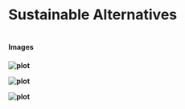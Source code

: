 <h1> Sustainable Alternatives <h1/>

  <p><p/>
  
  <h4> Images <h4/>
    
![plot](.//Users/greciaalvarado/Documents/home.png)
    
![plot](.//Users/greciaalvarado/Documents/kitchen.png)
    
![plot](.//Users/greciaalvarado/Documents/ToolsPesticides.png)
